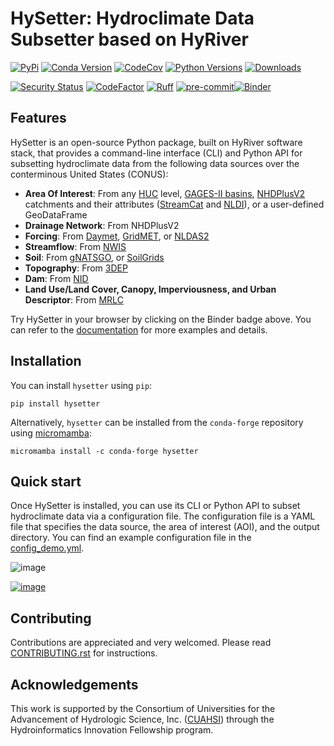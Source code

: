 # HySetter: Hydroclimate Data Subsetter based on HyRiver

[![PyPi](https://img.shields.io/pypi/v/hysetter.svg)](https://pypi.python.org/pypi/hysetter)
[![Conda Version](https://img.shields.io/conda/vn/conda-forge/hysetter.svg)](https://anaconda.org/conda-forge/hysetter)
[![CodeCov](https://codecov.io/gh/hyriver/hysetter/branch/main/graph/badge.svg)](https://codecov.io/gh/hyriver/hysetter)
[![Python Versions](https://img.shields.io/pypi/pyversions/hysetter.svg)](https://pypi.python.org/pypi/hysetter)
[![Downloads](https://static.pepy.tech/badge/hysetter)](https://pepy.tech/project/hysetter)

[![Security Status](https://img.shields.io/badge/security-bandit-green.svg)](https://github.com/PyCQA/bandit)
[![CodeFactor](https://www.codefactor.io/repository/github/hyriver/hysetter/badge)](https://www.codefactor.io/repository/github/hyriver/hysetter)
[![Ruff](https://img.shields.io/endpoint?url=https://raw.githubusercontent.com/astral-sh/ruff/main/assets/badge/v2.json)](https://github.com/astral-sh/ruff)
[![pre-commit](https://img.shields.io/badge/pre--commit-enabled-brightgreen?logo=pre-commit&logoColor=white)](https://github.com/pre-commit/pre-commit)[![Binder](https://mybinder.org/badge_logo.svg)](https://mybinder.org/v2/gh/hyriver/hysetter/HEAD?labpath=docs%2Fexamples)

## Features

HySetter is an open-source Python package, built on HyRiver software stack, that
provides a command-line interface (CLI) and Python API for subsetting hydroclimate data
from the following data sources over the conterminous United States (CONUS):

- **Area Of Interest**: From any
    [HUC](https://www.usgs.gov/national-hydrography/watershed-boundary-dataset) level,
    [GAGES-II basins](https://pubs.usgs.gov/publication/70046617),
    [NHDPlusV2](https://www.nhdplus.com/NHDPlus/NHDPlusV2_home.php) catchments and their
    attributes
    ([StreamCat](https://www.epa.gov/national-aquatic-resource-surveys/streamcat-dataset)
    and [NLDI](https://labs.waterdata.usgs.gov/docs/nldi/about-nldi/index.html)), or a
    user-defined GeoDataFrame
- **Drainage Network**: From NHDPlusV2
- **Forcing**: From [Daymet](https://daymet.ornl.gov/),
    [GridMET](https://www.climatologylab.org/gridmet.html), or
    [NLDAS2](https://ldas.gsfc.nasa.gov/nldas/v2/forcing)
- **Streamflow**: From [NWIS](https://nwis.waterdata.usgs.gov/nwis)
- **Soil**: From
    [gNATSGO](https://planetarycomputer.microsoft.com/dataset/gnatsgo-rasters), or
    [SoilGrids](https://www.isric.org/explore/soilgrids)
- **Topography**: From [3DEP](https://www.usgs.gov/3d-elevation-program)
- **Dam**: From [NID](https://nid.sec.usace.army.mil)
- **Land Use/Land Cover, Canopy, Imperviousness, and Urban Descriptor**: From
    [MRLC](https://www.mrlc.gov/)

Try HySetter in your browser by clicking on the Binder badge above. You can refer to the
[documentation](https://hysetter.readthedocs.io/latest/examples/) for more examples and
details.

## Installation

You can install `hysetter` using `pip`:

```console
pip install hysetter
```

Alternatively, `hysetter` can be installed from the `conda-forge` repository using
[micromamba](https://mamba.readthedocs.io/en/latest/installation/micromamba-installation.html/):

```console
micromamba install -c conda-forge hysetter
```

## Quick start

Once HySetter is installed, you can use its CLI or Python API to subset hydroclimate
data via a configuration file. The configuration file is a YAML file that specifies the
data source, the area of interest (AOI), and the output directory. You can find an
example configuration file in the
[config_demo.yml](https://github.com/hyriver/hysetter/blob/main/config_demo.yml).

![image](https://raw.githubusercontent.com/hyriver/hysetter/main/hs_help.svg)

[![image](https://asciinema.org/a/660577.svg)](https://asciinema.org/a/660577?autoplay=1)

## Contributing

Contributions are appreciated and very welcomed. Please read
[CONTRIBUTING.rst](https://github.com/hyriver/hysetter/blob/main/CONTRIBUTING.rst) for
instructions.

## Acknowledgements

This work is supported by the Consortium of Universities for the Advancement of
Hydrologic Science, Inc. ([CUAHSI](https://www.cuahsi.org/)) through the
Hydroinformatics Innovation Fellowship program.
